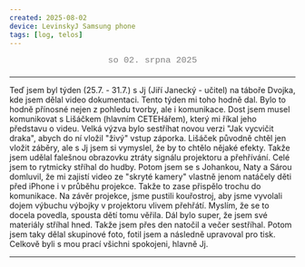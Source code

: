```yaml
---
created: 2025-08-02
device: LevinskyJ Samsung phone
tags: [log, telos]
---
```


<div style="text-align: center; color: gray; font-size: 1.1em; margin-bottom: 20px; font-family: Courier New">
  so 02. srpna 2025
</div>

---

Teď jsem byl týden (25.7. - 31.7.) s Jj (Jiří Janecký - učitel) na táboře Dvojka, kde jsem dělal video dokumentaci. Tento týden mi toho hodně dal. Bylo to hodně přínosné nejen z pohledu tvorby, ale i komunikace. Dost jsem musel komunikovat s Lišáčkem (hlavním CETEHářem), který mi říkal jeho představu o videu.
Velká výzva bylo sestříhat novou verzi "Jak vycvičit draka", abych do ní vložil "živý" vstup záporka. Lišáček původně chtěl jen vložit záběry, ale s Jj jsem si vymyslel, že by to chtělo nějaké efekty. Takže jsem udělal falešnou obrazovku ztráty signálu projektoru a přehřívání. Celé jsem to rytmicky stříhal do hudby. Potom jsem se s Johankou, Naty a Sárou domluvil, že mi zajistí video ze "skryté kamery" vlastně jenom natáčely děti před iPhone i v průběhu projekce. Takže to zase přispělo trochu do komunikace. Na závěr projekce, jsme pustili kouřostroj, aby jsme vyvolali dojem výbuchu výbojky v projektoru vlivem přehřátí. Myslím, že se to docela povedla, spousta dětí tomu věřila.
Dál bylo super, že jsem své materiály stříhal hned. Takže jsem přes den natočil a večer sestříhal.
Potom jsem taky dělal skupinové foto, fotil jsem a následně upravoval pro tisk. 
Celkově byli s mou prací všichni spokojeni, hlavně Jj.

---
